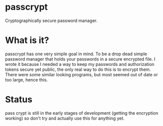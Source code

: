 passcrypt
==========

Cryptographically secure password manager.

# What is it?
passcrypt has one very simple goal in mind. To be a drop dead
simple password manager that holds your passwords in a
secure encrypted file. I wrote it because I needed a way to keep
my passwords and authorization tokens secure yet public, the
only real way to do this is to encrypt them. There were some
similar looking programs, but most seemed out of date or
too large, hence this.

# Status
pass crypt is still in the early stages of development (getting the
encryption working) so don't try and actually use this for anything
yet.

